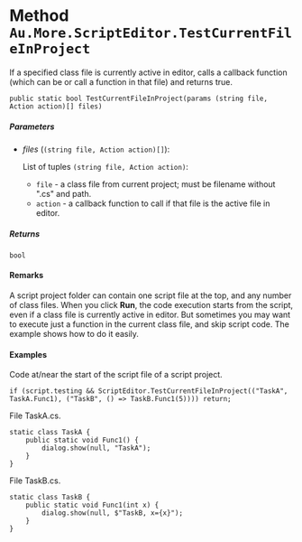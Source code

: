 # Method `Au.More.ScriptEditor.TestCurrentFileInProject`

If a specified class file is currently active in editor, calls a callback function (which can be or call a function in that file) and returns true.

```
public static bool TestCurrentFileInProject(params (string file, Action action)[] files)
```

##### Parameters

- *files*  (`(string file, Action action)[]`):

    List of tuples `(string file, Action action)`:

    - `file` - a class file from current project; must be filename without ".cs" and path.
    - `action` - a callback function to call if that file is the active file in editor.

##### Returns

`bool`

#### Remarks

A script project folder can contain one script file at the top, and any number of class files. When you click **Run**, the code execution starts from the script, even if a class file is currently active in editor. But sometimes you may want to execute just a function in the current class file, and skip script code. The example shows how to do it easily.

#### Examples

Code at/near the start of the script file of a script project.

```
if (script.testing && ScriptEditor.TestCurrentFileInProject(("TaskA", TaskA.Func1), ("TaskB", () => TaskB.Func1(5)))) return;
```

File TaskA.cs.

```
static class TaskA {
	public static void Func1() {
		dialog.show(null, "TaskA");
	}
}
```

File TaskB.cs.

```
static class TaskB {
	public static void Func1(int x) {
		dialog.show(null, $"TaskB, x={x}");
	}
}
```